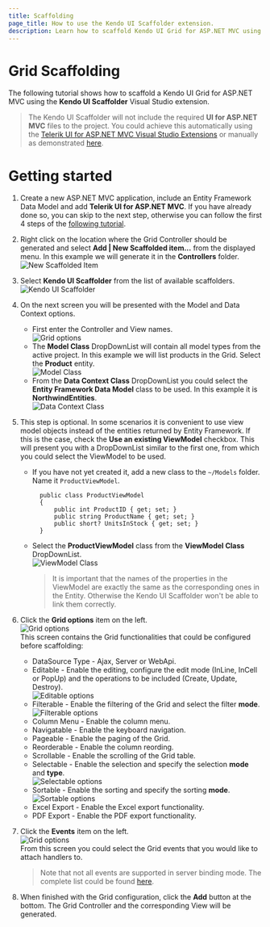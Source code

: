 ```yaml
---
title: Scaffolding
page_title: How to use the Kendo UI Scaffolder extension.
description: Learn how to scaffold Kendo UI Grid for ASP.NET MVC using the Kendo UI Scaffolder extension for Visual Studio.
---
```


# Grid Scaffolding

The following tutorial shows how to scaffold a Kendo UI Grid for ASP.NET MVC using the **Kendo UI Scaffolder** Visual Studio extension.

> The Kendo UI Scaffolder will not include the required **UI for ASP.NET MVC** files to the project. You could achieve this automatically using the [Telerik UI for ASP.NET MVC Visual Studio Extensions](/aspnet-mvc/vs-integration/introduction) or manually as demonstrated [here](/aspnet-mvc/asp-net-mvc-5).

# Getting started

1.  Create a new ASP.NET MVC application, include an Entity Framework Data Model and add **Telerik UI for ASP.NET MVC**. If you have already done so, you can skip to the next step, otherwise you can follow the first 4 steps of the [following tutorial](/aspnet-mvc/helpers/grid/overview#getting-started).

2.  Right click on the location where the Grid Controller should be generated and select **Add | New Scaffolded item...** from the displayed menu. In this example we will generate it in the **Controllers** folder.
![New Scaffolded Item](/aspnet-mvc/images/scaffolding/new_scaffolded_item.png)

3.  Select **Kendo UI Scaffolder** from the list of available scaffolders.
![Kendo UI Scaffolder](/aspnet-mvc/images/scaffolding/kendo_ui_scaffolder.png)

4.  On the next screen you will be presented with the Model and Data Context options.
    - First enter the Controller and View names.  
![Grid options](/aspnet-mvc/helpers/grid/images/scaffolding/kendo_ui_grid1.png)
    - The **Model Class** DropDownList will contain all model types from the active project. In this example we will list products in the Grid. Select the **Product** entity.  
![Model Class](/aspnet-mvc/helpers/grid/images/scaffolding/model_class.png)
    - From the **Data Context Class** DropDownList you could select the **Entity Framework Data Model** class to be used. In this example it is **NorthwindEntities**.  
![Data Context Class](/aspnet-mvc/helpers/grid/images/scaffolding/data_context_class.png)

5. This step is optional. In some scenarios it is convenient to use view model objects instead of the entities returned by Entity Framework. If this is the case, check the **Use an existing ViewModel** checkbox. This will present you with a DropDownList similar to the first one, from which you could select the ViewModel to be used.
    - If you have not yet created it, add a new class to the `~/Models` folder. Name it `ProductViewModel`.

	        public class ProductViewModel
	        {
	            public int ProductID { get; set; }
	            public string ProductName { get; set; }
	            public short? UnitsInStock { get; set; }
	        }
    - Select the **ProductViewModel** class from the **ViewModel Class** DropDownList.  
    ![ViewModel Class](/aspnet-mvc/helpers/grid/images/scaffolding/view_model_class.png)

		> It is important that the names of the properties in the ViewModel are exactly the same as the corresponding ones in the Entity. Otherwise the Kendo UI Scaffolder won't be able to link them correctly.

6. Click the **Grid options** item on the left.  
![Grid options](/aspnet-mvc/helpers/grid/images/scaffolding/kendo_ui_grid2.png)  
This screen contains the Grid functionalities that could be configured before scaffolding:
    - DataSource Type - Ajax, Server or WebApi.
    - Editable - Enable the editing, configure the edit mode (InLine, InCell or PopUp) and the operations to be included (Create, Update, Destroy).  
![Editable options](/aspnet-mvc/helpers/grid/images/scaffolding/editable.png)  
    - Filterable - Enable the filtering of the Grid and select the filter **mode**.  
![Filterable options](/aspnet-mvc/helpers/grid/images/scaffolding/filterable.png)  
    - Column Menu - Enable the column menu.
    - Navigatable - Enable the keyboard navigation.
    - Pageable - Enable the paging of the Grid.
    - Reorderable - Enable the column reording.
    - Scrollable - Enable the scrolling of the Grid table.
    - Selectable - Enable the selection and specify the selection **mode** and **type**.  
![Selectable options](/aspnet-mvc/helpers/grid/images/scaffolding/selectable.png)  
    - Sortable - Enable the sorting and specify the sorting **mode**.  
![Sortable options](/aspnet-mvc/helpers/grid/images/scaffolding/sortable.png)  
    - Excel Export - Enable the Excel export functionality.
    - PDF Export - Enable the PDF export functionality.

7. Click the **Events** item on the left.  
![Grid options](/aspnet-mvc/helpers/grid/images/scaffolding/kendo_ui_grid3.png)  
From this screen you could select the Grid events that you would like to attach handlers to.

	> Note that not all events are supported in server binding mode. The complete list could be found [here](/aspnet-mvc/helpers/grid/server-binding#client-side-events-and-server-binding).

8. When finished with the Grid configuration, click the **Add** button at the bottom. The Grid Controller and the corresponding View will be generated.